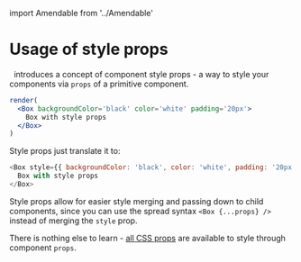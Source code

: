 import Amendable from '../Amendable'

# Usage of style props

 <Amendable marginLeft={-.2} /> introduces a concept of component style props - a
way to style your components via `props` of a primitive component.

```jsx sandbox
render(
  <Box backgroundColor='black' color='white' padding='20px'>
    Box with style props
  </Box>
)
```

Style props just translate it to:
```js
<Box style={{ backgroundColor: 'black', color: 'white', padding: '20px' }}>
  Box with style props
</Box>
```

Style props allow for easier style merging and passing down to child components,
since you can use the spread syntax `<Box {...props} />` instead of
merging the `style` prop.

There is nothing else to learn - [all CSS props](/docs/style-props/list)
are available to style through component `props`.
